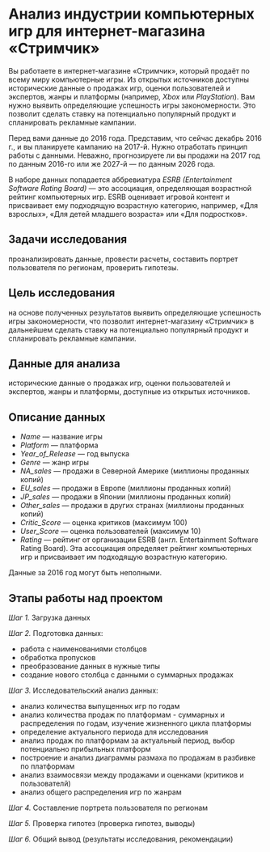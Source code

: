 # Анализ индустрии компьютерных игр для интернет-магазина «Стримчик»

Вы работаете в интернет-магазине «Стримчик», который продаёт по всему миру компьютерные игры. Из открытых источников доступны исторические данные о продажах игр, оценки пользователей и экспертов, жанры и платформы (например, *Xbox* или *PlayStation*). Вам нужно выявить определяющие успешность игры закономерности. Это позволит сделать ставку на потенциально популярный продукт и спланировать рекламные кампании.

Перед вами данные до 2016 года. Представим, что сейчас декабрь 2016 г., и вы планируете кампанию на 2017-й. Нужно отработать принцип работы с данными. Неважно, прогнозируете ли вы продажи на 2017 год по данным 2016-го или же 2027-й — по данным 2026 года.

В наборе данных попадается аббревиатура *ESRB (Entertainment Software Rating Board)* — это ассоциация, определяющая возрастной рейтинг компьютерных игр. ESRB оценивает игровой контент и присваивает ему подходящую возрастную категорию, например, «Для взрослых», «Для детей младшего возраста» или «Для подростков».

## Задачи исследования
проанализировать данные, провести расчеты, составить портрет пользователя по регионам, проверить гипотезы.

## Цель исследования
на основе полученных результатов выявить определяющие успешность игры закономерности, что позволит интернет-магазину «Стримчик» в дальнейшем сделать ставку на потенциально популярный продукт и спланировать рекламные кампании.

## Данные для анализа
исторические данные о продажах игр, оценки пользователей и экспертов, жанры и платформы, доступные из открытых источников.

## Описание данных
* *Name* — название игры
* *Platform* — платформа
* *Year_of_Release* — год выпуска
* *Genre* — жанр игры
* *NA_sales* — продажи в Северной Америке (миллионы проданных копий)
* *EU_sales* — продажи в Европе (миллионы проданных копий)
* *JP_sales* — продажи в Японии (миллионы проданных копий)
* *Other_sales* — продажи в других странах (миллионы проданных копий)
* *Critic_Score* — оценка критиков (максимум 100)
* *User_Score* — оценка пользователей (максимум 10)
* *Rating* — рейтинг от организации ESRB (англ. Entertainment Software Rating Board). Эта ассоциация определяет рейтинг компьютерных игр и присваивает им подходящую возрастную категорию.

Данные за 2016 год могут быть неполными.

## Этапы работы над проектом

*Шаг 1.* Загрузка данных

*Шаг 2.* Подготовка данных:    
* работа с наименованиями столбцов  
* обработка пропусков  
* преобразование данных в нужные типы  
* создание нового столбца с данными о суммарных продажах

*Шаг 3.* Исследовательский анализ данных:  
* анализ количества выпущенных игр по годам  
* анализ количества продаж по платформам - суммарных и распределения по годам, изучение жизненного цикла платформы  
* определение актуального периода для исследования  
* анализ продаж по платформам за актуальный период, выбор потенциально прибыльных платформ  
* построение и анализ диаграммы размаха по продажам в разбивке по платформам  
* анализ взаимосвязи между продажами и оценками (критиков и пользователй)  
* анализ общего распределения игр по жанрам

*Шаг 4.* Составление портрета пользователя по регионам

*Шаг 5.* Проверка гипотез (проверка гипотез, выводы)

*Шаг 6.* Общий вывод (результаты исследования, рекомендации)
